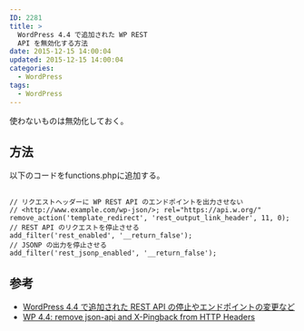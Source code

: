 ```yaml
---
ID: 2281
title: >
  WordPress 4.4 で追加された WP REST
  API を無効化する方法
date: 2015-12-15 14:00:04
updated: 2015-12-15 14:00:04
categories:
  - WordPress
tags:
  - WordPress
---
```


使わないものは無効化しておく。

<!--more-->
<h2>方法</h2>
以下のコードをfunctions.phpに追加する。
<pre class="php"><code>
// リクエストヘッダーに WP REST API のエンドポイントを出力させない
// &lt;http://www.example.com/wp-json/&gt;; rel="https://api.w.org/"
remove_action('template_redirect', 'rest_output_link_header', 11, 0);
// REST API のリクエストを停止させる
add_filter('rest_enabled', '__return_false');
// JSONP の出力を停止させる
add_filter('rest_jsonp_enabled', '__return_false');</code></pre>

<h2>参考</h2>
<ul>
  <li><a href="http://qiita.com/kuck1u/items/c879271aa280da62c573">WordPress 4.4 で追加された REST API の停止やエンドポイントの変更など</a></li>
  <li><a href="https://wordpress.org/support/topic/wp-44-remove-json-api-and-x-pingback-from-http-headers">WP 4.4: remove json-api and X-Pingback from HTTP Headers</a></li>
</ul>
